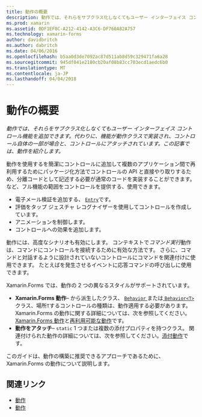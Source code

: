 ```yaml
---
title: 動作の概要
description: 動作では、それらをサブクラス化しなくてもユーザー インターフェイス コントロール機能を追加できます。 代わりに、機能が動作クラスで実装され、コントロール自体の一部が場合と、コントロールにアタッチされています。 この記事では、動作を紹介します。
ms.prod: xamarin
ms.assetid: 0DF1EF8C-A212-4142-A3C6-DF760A82A757
ms.technology: xamarin-forms
author: davidbritch
ms.author: dabritch
ms.date: 04/06/2016
ms.openlocfilehash: b5aa0d3de7092ac87d511ab8d59c329471fa6a28
ms.sourcegitcommit: 945df041e2180cb20af08b83cc703ecd1aedc6b0
ms.translationtype: MT
ms.contentlocale: ja-JP
ms.lasthandoff: 04/04/2018
---
```

# <a name="introduction-to-behaviors"></a>動作の概要

_動作では、それらをサブクラス化しなくてもユーザー インターフェイス コントロール機能を追加できます。代わりに、機能が動作クラスで実装され、コントロール自体の一部が場合と、コントロールにアタッチされています。この記事では、動作を紹介します。_

動作を使用するを簡潔にコントロールに追加して複数のアプリケーション間で再利用するためにパッケージ化方法でコントロールの API と直接やり取りするため、分離コードとして記述する必要が通常のコードを実装することができます。 など、フル機能の範囲をコントロールを提供する、使用できます。

- 電子メール検証を追加する、 [ `Entry`](https://developer.xamarin.com/api/type/Xamarin.Forms.Entry/)です。
- 評価をタップ ジェスチャ レコグナイザーを使用してコントロールを作成しています。
- アニメーションを制御します。
- コントロールへの効果を追加します。

動作には、高度なシナリオも有効にします。 コンテキストで*コマンド実行*動作は、コマンドにコントロールを接続するために有効な方法です。 さらに、コマンドと対話するように設計されていないコントロールにコマンドを関連付けに使用できます。 たとえばを発生させるイベントに応答コマンドの呼び出しに使用できます。

Xamarin.Forms では、動作の 2 つの異なるスタイルがサポートされています。

- **Xamarin.Forms 動作**– から派生したクラス、 [ `Behavior` ](https://developer.xamarin.com/api/type/Xamarin.Forms.Behavior/)または[ `Behavior<T>` ](https://developer.xamarin.com/api/type/Xamarin.Forms.Behavior%3CT%3E/)クラス、場所`T`するコントロールの種類は、動作適用する必要があります。 Xamarin.Forms の動作に関する詳細については、次を参照してください。 [Xamarin.Forms 動作](~/xamarin-forms/app-fundamentals/behaviors/creating.md)と[再利用可能な動作](~/xamarin-forms/app-fundamentals/behaviors/reusable/index.md)です。
- **動作をアタッチ**– `static` 1 つまたは複数の添付プロパティを持つクラス。 関連付けられた動作の詳細については、次を参照してください。[添付動作](~/xamarin-forms/app-fundamentals/behaviors/attached.md)です。

このガイドは、動作の構築に推奨できるアプローチであるために、Xamarin.Forms の動作について説明します。



## <a name="related-links"></a>関連リンク

- [動作](https://developer.xamarin.com/api/type/Xamarin.Forms.Behavior/)
- [動作<T>](https://developer.xamarin.com/api/type/Xamarin.Forms.Behavior%3CT%3E/)
